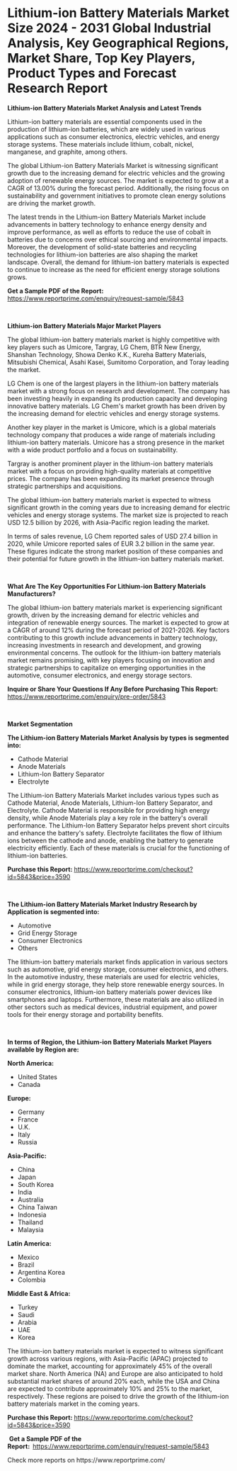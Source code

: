<p><h1>Lithium-ion Battery Materials Market Size 2024 - 2031 Global Industrial Analysis, Key Geographical Regions, Market Share, Top Key Players, Product Types and Forecast Research Report</h1></p><p><strong>Lithium-ion Battery Materials Market Analysis and Latest Trends</strong></p>
<p><p>Lithium-ion battery materials are essential components used in the production of lithium-ion batteries, which are widely used in various applications such as consumer electronics, electric vehicles, and energy storage systems. These materials include lithium, cobalt, nickel, manganese, and graphite, among others.</p><p>The global Lithium-ion Battery Materials Market is witnessing significant growth due to the increasing demand for electric vehicles and the growing adoption of renewable energy sources. The market is expected to grow at a CAGR of 13.00% during the forecast period. Additionally, the rising focus on sustainability and government initiatives to promote clean energy solutions are driving the market growth.</p><p>The latest trends in the Lithium-ion Battery Materials Market include advancements in battery technology to enhance energy density and improve performance, as well as efforts to reduce the use of cobalt in batteries due to concerns over ethical sourcing and environmental impacts. Moreover, the development of solid-state batteries and recycling technologies for lithium-ion batteries are also shaping the market landscape. Overall, the demand for lithium-ion battery materials is expected to continue to increase as the need for efficient energy storage solutions grows.</p></p>
<p><strong>Get a Sample PDF of the Report:&nbsp;</strong> <a href="https://www.reportprime.com/enquiry/request-sample/5843">https://www.reportprime.com/enquiry/request-sample/5843</a></p>
<p>&nbsp;</p>
<p><strong>Lithium-ion Battery Materials Major Market Players</strong></p>
<p><p>The global lithium-ion battery materials market is highly competitive with key players such as Umicore, Targray, LG Chem, BTR New Energy, Shanshan Technology, Showa Denko K.K., Kureha Battery Materials, Mitsubishi Chemical, Asahi Kasei, Sumitomo Corporation, and Toray leading the market.</p><p>LG Chem is one of the largest players in the lithium-ion battery materials market with a strong focus on research and development. The company has been investing heavily in expanding its production capacity and developing innovative battery materials. LG Chem's market growth has been driven by the increasing demand for electric vehicles and energy storage systems.</p><p>Another key player in the market is Umicore, which is a global materials technology company that produces a wide range of materials including lithium-ion battery materials. Umicore has a strong presence in the market with a wide product portfolio and a focus on sustainability.</p><p>Targray is another prominent player in the lithium-ion battery materials market with a focus on providing high-quality materials at competitive prices. The company has been expanding its market presence through strategic partnerships and acquisitions.</p><p>The global lithium-ion battery materials market is expected to witness significant growth in the coming years due to increasing demand for electric vehicles and energy storage systems. The market size is projected to reach USD 12.5 billion by 2026, with Asia-Pacific region leading the market.</p><p>In terms of sales revenue, LG Chem reported sales of USD 27.4 billion in 2020, while Umicore reported sales of EUR 3.2 billion in the same year. These figures indicate the strong market position of these companies and their potential for future growth in the lithium-ion battery materials market.</p></p>
<p>&nbsp;</p>
<p><strong>What Are The Key Opportunities For Lithium-ion Battery Materials Manufacturers?</strong></p>
<p><p>The global lithium-ion battery materials market is experiencing significant growth, driven by the increasing demand for electric vehicles and integration of renewable energy sources. The market is expected to grow at a CAGR of around 12% during the forecast period of 2021-2026. Key factors contributing to this growth include advancements in battery technology, increasing investments in research and development, and growing environmental concerns. The outlook for the lithium-ion battery materials market remains promising, with key players focusing on innovation and strategic partnerships to capitalize on emerging opportunities in the automotive, consumer electronics, and energy storage sectors.</p></p>
<p><strong>Inquire or Share Your Questions If Any Before Purchasing This Report:</strong> <a href="https://www.reportprime.com/enquiry/pre-order/5843">https://www.reportprime.com/enquiry/pre-order/5843</a></p>
<p>&nbsp;</p>
<p><strong>Market Segmentation</strong></p>
<p><strong>The Lithium-ion Battery Materials Market Analysis by types is segmented into:</strong></p>
<p><ul><li>Cathode Material</li><li>Anode Materials</li><li>Lithium-Ion Battery Separator</li><li>Electrolyte</li></ul></p>
<p><p>The Lithium-ion Battery Materials Market includes various types such as Cathode Material, Anode Materials, Lithium-Ion Battery Separator, and Electrolyte. Cathode Material is responsible for providing high energy density, while Anode Materials play a key role in the battery's overall performance. The Lithium-Ion Battery Separator helps prevent short circuits and enhance the battery's safety. Electrolyte facilitates the flow of lithium ions between the cathode and anode, enabling the battery to generate electricity efficiently. Each of these materials is crucial for the functioning of lithium-ion batteries.</p></p>
<p><strong>Purchase this Report:&nbsp;</strong><a href="https://www.reportprime.com/checkout?id=5843&price=3590">https://www.reportprime.com/checkout?id=5843&price=3590</a></p>
<p>&nbsp;</p>
<p><strong>The Lithium-ion Battery Materials Market Industry Research by Application is segmented into:</strong></p>
<p><ul><li>Automotive</li><li>Grid Energy Storage</li><li>Consumer Electronics</li><li>Others</li></ul></p>
<p><p>The lithium-ion battery materials market finds application in various sectors such as automotive, grid energy storage, consumer electronics, and others. In the automotive industry, these materials are used for electric vehicles, while in grid energy storage, they help store renewable energy sources. In consumer electronics, lithium-ion battery materials power devices like smartphones and laptops. Furthermore, these materials are also utilized in other sectors such as medical devices, industrial equipment, and power tools for their energy storage and portability benefits.</p></p>
<p>&nbsp;</p>
<p><strong>In terms of Region, the Lithium-ion Battery Materials Market Players available by Region are:</strong></p>
<p>
    <p> <strong> North America: </strong>
        <ul>
            <li>United States</li>
            <li>Canada</li>
        </ul>
        </p> 
    <p> <strong> Europe: </strong>
        <ul>
            <li>Germany</li>
            <li>France</li>
            <li>U.K.</li>
            <li>Italy</li>
            <li>Russia</li>
        </ul>
        </p> 
    <p> <strong> Asia-Pacific: </strong>
        <ul>
            <li>China</li>
            <li>Japan</li>
            <li>South Korea</li>
            <li>India</li>
            <li>Australia</li>
            <li>China Taiwan</li>
            <li>Indonesia</li>
            <li>Thailand</li>
            <li>Malaysia</li>
        </ul>
        </p> 
    <p> <strong> Latin America: </strong>
        <ul>
            <li>Mexico</li>
            <li>Brazil</li>
            <li>Argentina Korea</li>
            <li>Colombia</li>
        </ul>
        </p> 
    <p> <strong> Middle East & Africa: </strong>
        <ul>
            <li>Turkey</li>
            <li>Saudi</li>
            <li>Arabia</li>
            <li>UAE</li>
            <li>Korea</li>
        </ul>
    </p>
    </p>
<p><p>The lithium-ion battery materials market is expected to witness significant growth across various regions, with Asia-Pacific (APAC) projected to dominate the market, accounting for approximately 45% of the overall market share. North America (NA) and Europe are also anticipated to hold substantial market shares of around 20% each, while the USA and China are expected to contribute approximately 10% and 25% to the market, respectively. These regions are poised to drive the growth of the lithium-ion battery materials market in the coming years.</p></p>
<p><strong>Purchase this Report: </strong><a href="https://www.reportprime.com/checkout?id=5843&price=3590">https://www.reportprime.com/checkout?id=5843&price=3590</a></p>
<p>&nbsp;<strong>Get a Sample PDF of the Report:&nbsp;&nbsp;</strong><a href="https://www.reportprime.com/enquiry/request-sample/5843">https://www.reportprime.com/enquiry/request-sample/5843</a></p>
<p><strong></strong></p>
<p>Check more reports on https://www.reportprime.com/</p>